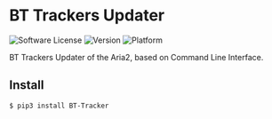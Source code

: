 # BT Trackers Updater

![Software License](https://img.shields.io/pypi/l/BT-Tracker.svg?style=for-the-badge)
![Version](https://img.shields.io/pypi/v/BT-Tracker.svg?style=for-the-badge)
![Platform](https://img.shields.io/pypi/pyversions/BT-Tracker.svg?style=for-the-badge)

BT Trackers Updater of the Aria2, based on Command Line Interface.

## Install

    $ pip3 install BT-Tracker

